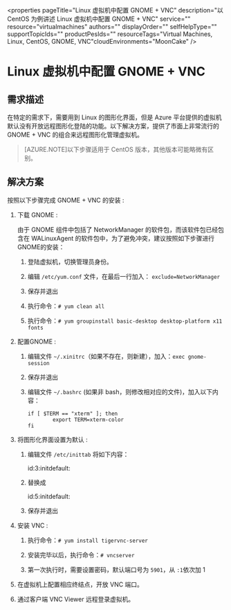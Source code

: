 <properties
	pageTitle="Linux 虚拟机中配置 GNOME + VNC"
	description="以 CentOS 为例讲述 Linux 虚拟机中配置 GNOME + VNC"
	service=""
	resource="virtualmachines"
	authors=""
	displayOrder=""
	selfHelpType=""
    supportTopicIds=""
    productPesIds=""
    resourceTags="Virtual Machines, Linux, CentOS, GNOME, VNC"​
    cloudEnvironments="MoonCake" />
<tags
	ms.service="virtual-machines-linux-aog"
	ms.date=""
	wacn.date="1/20/2017" />
# Linux 虚拟机中配置 GNOME + VNC

## 需求描述

在特定的需求下，需要用到 Linux 的图形化界面，但是 Azure 平台提供的虚拟机默认没有开放远程图形化登陆的功能。以下解决方案，提供了市面上非常流行的 GNOME + VNC 的组合来远程图形化管理虚拟机。

>[AZURE.NOTE]以下步骤适用于 CentOS 版本，其他版本可能略微有区别。

## 解决方案

按照以下步骤完成 GNOME + VNC 的安装 :

1.	下载 GNOME :

	由于 GNOME 组件中包括了 NetworkManager 的软件包，而该软件包已经包含在 WALinuxAgent 的软件包中，为了避免冲突，建议按照如下步骤进行GNOME的安装：

	1.	登陆虚拟机，切换管理员身份。

	2.	编辑 `/etc/yum.conf` 文件，在最后一行加入： `exclude=NetworkManager`

	3.	保存并退出

	4.	执行命令：`# yum clean all`

	5.	执行命令：`# yum groupinstall basic-desktop desktop-platform x11 fonts`

2.	配置GNOME :

	1.	编辑文件 `~/.xinitrc`（如果不存在，则新建），加入：`exec gnome-session`
	
	2.	保存并退出
	
	3.	编辑文件 `~/.bashrc` (如果非 bash，则修改相对应的文件)，加入以下内容：
	
			if [ $TERM == "xterm" ]; then
			   		export TERM=xterm-color
			fi

3.	将图形化界面设置为默认 :

	1.	编辑文件 `/etc/inittab` 将如下内容：
	
		id:3:initdefault:

	2.	替换成
		
		id:5:initdefault:

	3.	保存并退出

4.	安装 VNC :

	1.	执行命令：`# yum install tigervnc-server`
	
	2.	安装完毕以后，执行命令：`# vncserver`
	
	3.	第一次执行时，需要设置密码，默认端口号为 `5901`，从 `:1`依次加 1

5.	在虚拟机上配置相应终结点，开放 VNC 端口。

6.	通过客户端 VNC Viewer 远程登录虚拟机。 
